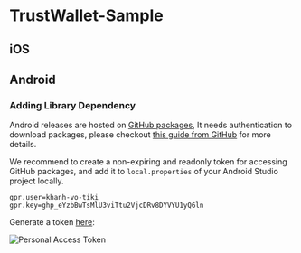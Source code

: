 # TrustWallet-Sample

## iOS

## Android

### Adding Library Dependency

Android releases are hosted on [GitHub packages](https://github.com/trustwallet/wallet-core/packages/700258), It needs authentication to download packages, please checkout [this guide from GitHub](https://docs.github.com/en/packages/guides/configuring-gradle-for-use-with-github-packages#installing-a-package) for more details.

We recommend to create a non-expiring and readonly token for accessing GitHub packages, and add it to `local.properties` of your Android Studio project locally.

```title='local.properties'
gpr.user=khanh-vo-tiki
gpr.key=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
```

Generate a token [here](https://github.com/settings/tokens):

![Personal Access Token](https://2744446184-files.gitbook.io/~/files/v0/b/gitbook-x-prod.appspot.com/o/spaces%2F-LeGDgApX5LA1FGVGo-z%2Fuploads%2Fgit-blob-d986d0001b414b2c0abeba5cd815740c50841dca%2Fgithub-packages-token.png?alt=media)